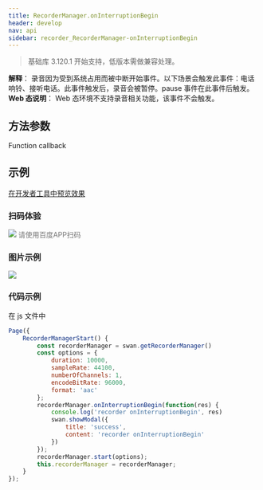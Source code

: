 ```yaml
---
title: RecorderManager.onInterruptionBegin
header: develop
nav: api
sidebar: recorder_RecorderManager-onInterruptionBegin
---
```


>基础库 3.120.1 开始支持，低版本需做兼容处理。



**解释**： 录音因为受到系统占用而被中断开始事件。以下场景会触发此事件：电话响铃、接听电话。此事件触发后，录音会被暂停。pause 事件在此事件后触发。
**Web 态说明**： Web 态环境不支持录音相关功能，该事件不会触发。


## 方法参数

Function callback

## 示例

<a href="swanide://fragment/a495c8fcde49fe7cdb108088854cb7011573652992453" title="在开发者工具中预览效果" target="_self">在开发者工具中预览效果</a>

### 扫码体验

<div class='scan-code-container'>
    <img src="https://b.bdstatic.com/miniapp/assets/images/doc_demo/fragment_RecorderManagerOnPause.png" class="demo-qrcode-image" />
    <font color=#777 12px>请使用百度APP扫码</font>
</div>

### 图片示例


<div class="m-doc-custom-examples">
    <div class="m-doc-custom-examples-correct">
        <img src="https://b.bdstatic.com/miniapp/images/RecorderManagerStart.gif">
    </div>
    <div class="m-doc-custom-examples-correct">
        <img src=" ">
    </div>
    <div class="m-doc-custom-examples-correct">
        <img src=" ">
    </div>
</div>

### 代码示例



 在 js 文件中

```js
Page({
    RecorderManagerStart() {
        const recorderManager = swan.getRecorderManager()
        const options = {
            duration: 10000,
            sampleRate: 44100,
            numberOfChannels: 1,
            encodeBitRate: 96000,
            format: 'aac'
        };
        recorderManager.onInterruptionBegin(function(res) {
            console.log('recorder onInterruptionBegin', res)
            swan.showModal({
                title: 'success',
                content: 'recorder onInterruptionBegin'
            })
        });
        recorderManager.start(options);
        this.recorderManager = recorderManager;
    }
});
```

